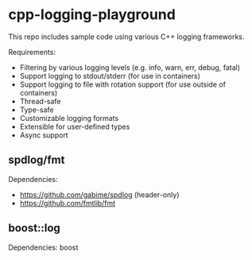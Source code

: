 # cpp-logging-playground

This repo includes sample code using various C++ logging frameworks.

Requirements:
- Filtering by various logging levels (e.g. info, warn, err, debug, fatal)
- Support logging to stdout/stderr (for use in containers)
- Support logging to file with rotation support (for use outside of containers)
- Thread-safe
- Type-safe
- Customizable logging formats
- Extensible for user-defined types
- Async support

## spdlog/fmt
Dependencies:
* https://github.com/gabime/spdlog (header-only)
* https://github.com/fmtlib/fmt

## boost::log
Dependencies: boost